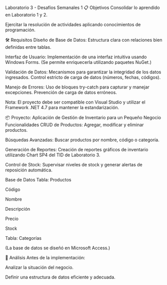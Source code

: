 Laboratorio 3 - Desafíos Semanales 1
📋 Objetivos
Consolidar lo aprendido en Laboratorio 1 y 2.

Ejercitar la resolución de actividades aplicando conocimientos de programación.

🛠 Requisitos
Diseño de Base de Datos:
Estructura clara con relaciones bien definidas entre tablas.

Interfaz de Usuario:
Implementación de una interfaz intuitiva usando Windows Forms.
(Se permite enriquecerla utilizando paquetes NuGet.)

Validación de Datos:
Mecanismos para garantizar la integridad de los datos ingresados.
Control estricto de carga de datos (números, fechas, códigos).

Manejo de Errores:
Uso de bloques try-catch para capturar y manejar excepciones.
Prevención de carga de datos erróneos.

Nota:
El proyecto debe ser compatible con Visual Studio y utilizar el Framework .NET 4.7 para mantener la estandarización.

📦 Proyecto: Aplicación de Gestión de Inventario para un Pequeño Negocio
Funcionalidades
CRUD de Productos:
Agregar, modificar y eliminar productos.

Búsquedas Avanzadas:
Buscar productos por nombre, código o categoría.

Generación de Reportes:
Creación de reportes gráficos de inventario utilizando Chart SP4 del TID de Laboratorio 3.

Control de Stock:
Supervisar niveles de stock y generar alertas de reposición automática.

Base de Datos
Tabla: Productos

Código

Nombre

Descripción

Precio

Stock

Tabla: Categorías

(La base de datos se diseñó en Microsoft Access.)

🧠 Análisis
Antes de la implementación:

Analizar la situación del negocio.

Definir una estructura de datos eficiente y adecuada.

